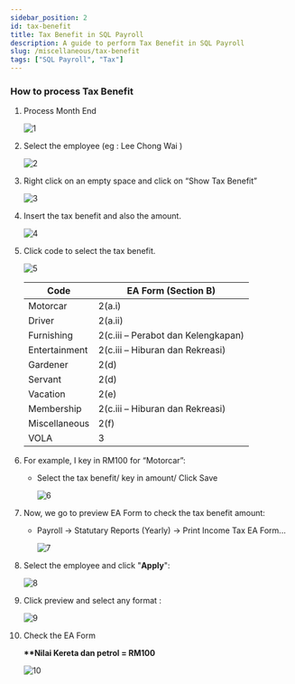 ```yaml
---
sidebar_position: 2
id: tax-benefit
title: Tax Benefit in SQL Payroll
description: A guide to perform Tax Benefit in SQL Payroll
slug: /miscellaneous/tax-benefit
tags: ["SQL Payroll", "Tax"]
---
```


### How to process Tax Benefit

1. Process Month End

   ![1](/img/tax-benefit/1.png)

2. Select the employee (eg : Lee Chong Wai )

   ![2](/img/tax-benefit/2.png)

3. Right click on an empty space and click on “Show Tax Benefit”

   ![3](/img/tax-benefit/3.png)

4. Insert the tax benefit and also the amount.

   ![4](/img/tax-benefit/4.png)

5. Click code to select the tax benefit.

   ![5](/img/tax-benefit/5.png)

   | Code | EA Form (Section B) |
   | --- | --- |
   | Motorcar | 2(a.i) |
   | Driver | 2(a.ii) |
   | Furnishing | 2(c.iii – Perabot dan Kelengkapan) |
   | Entertainment | 2(c.iii – Hiburan dan Rekreasi) |
   | Gardener | 2(d) |
   | Servant | 2(d) |
   | Vacation | 2(e) |
   | Membership | 2(c.iii – Hiburan dan Rekreasi) |
   | Miscellaneous | 2(f) |
   | VOLA | 3 |

6. For example, I key in RM100 for “Motorcar”:

   - Select the tax benefit/ key in amount/ Click Save

     ![6](/img/tax-benefit/6.png)

7. Now, we go to preview EA Form to check the tax benefit amount:

   - Payroll -> Statutary Reports (Yearly) -> Print Income Tax EA Form...

     ![7](/img/report/1.png)

8. Select the employee and click "**Apply**":

   ![8](/img/tax-benefit/7.png)

9. Click preview and select any format :

   ![9](/img/tax-benefit/8.png)

10. Check the EA Form

    **\*\*Nilai Kereta dan petrol = RM100**

    ![10](/img/tax-benefit/9.png)

